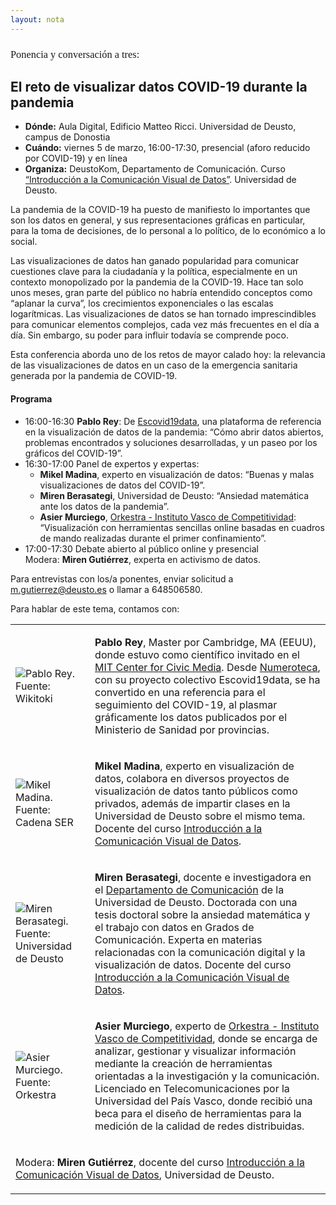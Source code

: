 ```yaml
---
layout: nota
---
```


<h3 style="font-family: 'Playfair Display', Georgia, serif; font-weight: normal;text-transform:none;">Ponencia y conversación a tres:</h3>
<h2> El reto de visualizar datos COVID-19 durante la pandemia</h2>

<div class="nota" markdown="1">

- **Dónde:** Aula Digital, Edificio Matteo Ricci. Universidad de Deusto, campus de Donostia
- **Cuándo:** viernes 5 de marzo, 16:00-17:30, presencial (aforo reducido por COVID-19) y en línea
- **Organiza:** DeustoKom, Departamento de Comunicación. Curso [“Introducción a la Comunicación Visual de Datos”](https://www.deusto.es/cs/Satellite/deusto/en/masters/studies-masters/curso-de-introduccion-a-la-comunicacion-visual-de-datos/programa). Universidad de Deusto.

La pandemia de la COVID-19 ha puesto de manifiesto lo importantes que son los datos en general, y sus representaciones gráficas en particular, para la toma de decisiones, de lo personal a lo político, de lo económico a lo social.

Las visualizaciones de datos han ganado popularidad para comunicar cuestiones clave para la ciudadanía y la política, especialmente en un contexto monopolizado por la pandemia de la COVID-19. Hace tan solo unos meses, gran parte del público no habría entendido conceptos como “aplanar la curva”, los crecimientos exponenciales o las escalas logarítmicas. Las visualizaciones de datos se han tornado imprescindibles para comunicar elementos complejos, cada vez más frecuentes en el día a día. Sin embargo, su poder para influir todavía se comprende poco.

Esta conferencia aborda uno de los retos de mayor calado hoy: la relevancia de las visualizaciones de datos en un caso de la emergencia sanitaria generada por la pandemia de COVID-19.

#### Programa

- 16:00-16:30 **Pablo Rey**: De [Escovid19data](https://lab.montera34.com/covid19/), una plataforma de referencia en la visualización de datos de la pandemia: “Cómo abrir datos abiertos, problemas encontrados y soluciones desarrolladas, y un paseo por los gráficos del COVID-19”.
- 16:30-17:00 Panel de expertos y expertas:
    + **Mikel Madina**, experto en visualización de datos: “Buenas y malas visualizaciones de datos del COVID-19”.
    + **Miren Berasategi**, Universidad de Deusto: “Ansiedad matemática ante los datos de la pandemia”.
    + **Asier Murciego**, [Orkestra - Instituto Vasco de Competitividad](https://www.orkestra.deusto.es/): “Visualización con herramientas sencillas online basadas en cuadros de mando realizadas durante el primer confinamiento”.
- 17:00-17:30 Debate abierto al público online y presencial  
  Modera: **Miren Gutiérrez**, experta en activismo de datos.

Para entrevistas con los/a ponentes, enviar solicitud a m.gutierrez@deusto.es o llamar a 648506580.

Para hablar de este tema, contamos con:

<table><tr><td markdown="1">

![Pablo Rey. Fuente: [Wikitoki](https://wikitoki.org/entidad/pablo/)](/RatosConDatos/img/team/pablo-rey.jpg)

</td><td markdown="1">

**Pablo Rey**, Master por Cambridge, MA (EEUU), donde estuvo como científico invitado en el [MIT Center for Civic Media](http://civic.mit.edu/). Desde [Numeroteca](http://numeroteca.org/about/), con su proyecto colectivo Escovid19data, se ha convertido en una referencia para el seguimiento del COVID-19, al plasmar gráficamente los datos publicados por el Ministerio de Sanidad por provincias.

</td></tr><tr><td markdown="1">

![Mikel Madina. Fuente: [Cadena SER](https://cadenaser.com/emisora/2016/09/30/radio_bilbao/1475232847_442984.html)](/RatosConDatos/img/team/mikel-madina.jpg)

</td><td markdown="1">
 
**Mikel Madina**, experto en visualización de datos, colabora en diversos proyectos de visualización de datos tanto públicos como privados, además de impartir clases en la Universidad de Deusto sobre el mismo tema. Docente del curso [Introducción a la Comunicación Visual de Datos](https://www.deusto.es/cs/Satellite/deusto/es/masteres/estudios-masteres/curso-de-introduccion-a-la-comunicacion-visual-de-datos/programa).

</td></tr><tr><td markdown="1">

![Miren Berasategi. Fuente: [Universidad de Deusto](https://miren.bz/deusto/)](/RatosConDatos/img/team/miren-berasategi.jpg)

</td><td markdown="1">

**Miren Berasategi**, docente e investigadora en el [Departamento de Comunicación](http://deustokom.deusto.es/) de la Universidad de Deusto. Doctorada con una tesis doctoral sobre la ansiedad matemática y el trabajo con datos en Grados de Comunicación. Experta en materias relacionadas con la comunicación digital y la visualización de datos. Docente del curso [Introducción a la Comunicación Visual de Datos](https://www.deusto.es/cs/Satellite/deusto/es/masteres/estudios-masteres/curso-de-introduccion-a-la-comunicacion-visual-de-datos/programa).

</td></tr><tr><td markdown="1">

![Asier Murciego. Fuente: [Orkestra](https://www.orkestra.deusto.es/en/about-orkestra/team/424-asier-murciego-en)](/RatosConDatos/img/team/asier-murciego.jpg)

</td><td markdown="1">

**Asier Murciego**,  experto de [Orkestra - Instituto Vasco de Competitividad](https://orkestra.deusto.es/), donde se encarga de analizar, gestionar y visualizar información mediante la creación de herramientas orientadas a la investigación y la comunicación. Licenciado en Telecomunicaciones por la Universidad del País Vasco, donde recibió una beca para el diseño de herramientas para la medición de la calidad de redes distribuidas.

</td></tr><tr><td colspan="2">

Modera: **Miren Gutiérrez**, docente del curso [Introducción a la Comunicación Visual de Datos](https://www.deusto.es/cs/Satellite/deusto/es/masteres/estudios-masteres/curso-de-introduccion-a-la-comunicacion-visual-de-datos/programa), Universidad de Deusto.

</td></tr></table>

</div>